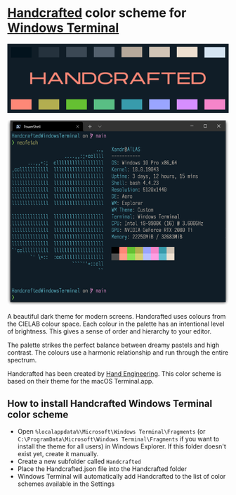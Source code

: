 # [Handcrafted](https://hand.engineering/handcrafted) color scheme for [Windows Terminal](https://github.com/microsoft/terminal)

![handcrafted](https://github.com/xanderhess/HandcraftedWindowsTerminal/raw/main/images/handcrafted-banner-half.png)

![Screenshot](https://github.com/xanderhess/HandcraftedWindowsTerminal/raw/main/images/windowsterminal-screenshot.png)

A beautiful dark theme for modern screens. Handcrafted uses colours from the CIELAB colour space. Each colour in the palette has an intentional level of brightness. This gives a sense of order and hierarchy to your editor.

The palette strikes the perfect balance between dreamy pastels and high contrast. The colours use a harmonic relationship and run through the entire spectrum.

Handcrafted has been created by [Hand Engineering](https://hand.engineering). This color scheme is based on their theme for the macOS Terminal.app.

## How to install Handcrafted Windows Terminal color scheme

- Open `%localappdata%\Microsoft\Windows Terminal\Fragments` (or `C:\ProgramData\Microsoft\Windows Terminal\Fragments` if you want to install the theme for all users) in Windows Explorer. If this folder doesn't exist yet, create it manually.
- Create a new subfolder called `Handcrafted`
- Place the Handcrafted.json file into the Handcrafted folder
- Windows Terminal will automatically add Handcrafted to the list of color schemes available in the Settings
